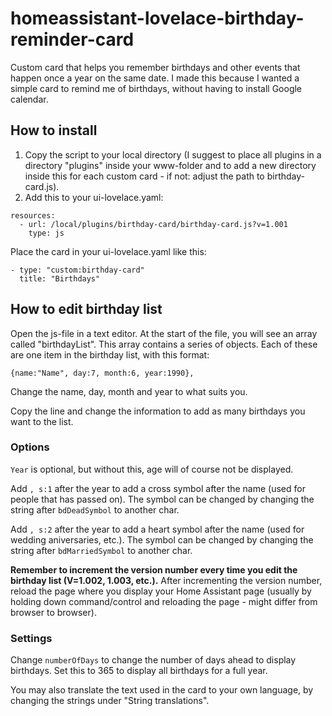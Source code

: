 # homeassistant-lovelace-birthday-reminder-card
Custom card that helps you remember birthdays and other events that happen once a year on the same date. I made this because I wanted a simple card to remind me of birthdays, without having to install Google calendar.


## How to install
1. Copy the script to your local directory (I suggest to place all plugins in a directory "plugins" inside your www-folder and to add a new directory inside this for each custom card - if not: adjust the path to birthday-card.js).
2. Add this to your ui-lovelace.yaml:

```
resources:
  - url: /local/plugins/birthday-card/birthday-card.js?v=1.001
    type: js
```

Place the card in your ui-lovelace.yaml like this:

```
- type: "custom:birthday-card"
  title: "Birthdays"
```

## How to edit birthday list

Open the js-file in a text editor. At the start of the file, you will see an array called "birthdayList". This array contains a series of objects. Each of these are one item in the birthday list, with this format:

```
{name:"Name", day:7, month:6, year:1990},
```

Change the name, day, month and year to what suits you.

Copy the line and change the information to add as many birthdays you want to the list.

### Options
`Year` is optional, but without this, age will of course not be displayed.

Add `, s:1` after the year to add a cross symbol after the name (used for people that has passed on). The symbol can be changed by changing the string after `bdDeadSymbol` to another char.

Add `, s:2` after the year to add a heart symbol after the name (used for wedding aniversaries, etc.). The symbol can be changed by changing the string after `bdMarriedSymbol` to another char.


**Remember to increment the version number every time you edit the birthday list (V=1.002, 1.003, etc.).**
After incrementing the version number, reload the page where you display your Home Assistant page (usually by holding down command/control and reloading the page - might differ from browser to browser).

### Settings
Change `numberOfDays` to change the number of days ahead to display birthdays. Set this to 365 to display all birthdays for a full year.

You may also translate the text used in the card to your own language, by changing the strings under "String translations".
